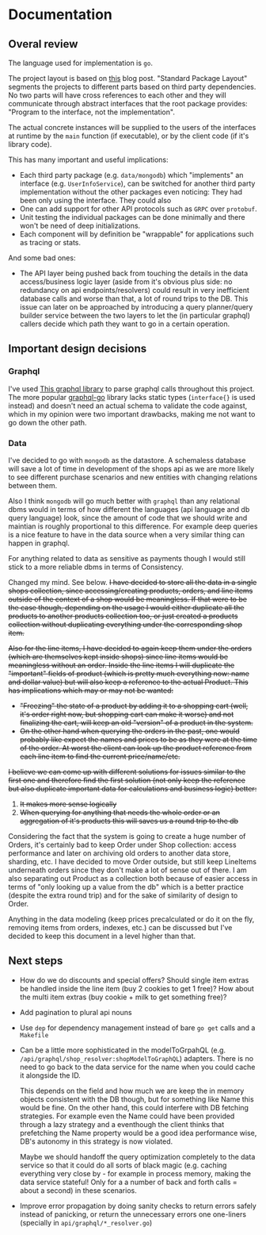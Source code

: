 # Documentation

## Overal review
The language used for implementation is `go`.

The project layout is based on [this](https://medium.com/@benbjohnson/standard-package-layout-7cdbc8391fc1) blog post. "Standard Package Layout" segments the projects to different parts based on third party dependencies. No two parts will have cross references to each other and they will communicate through abstract interfaces that the root package provides: "Program to the interface, not the implementation".

The actual concrete instances will be supplied to the users of the interfaces at runtime by the `main` function (if executable), or by the client code (if it's library code).

This has many important and useful implications:
 - Each third party package (e.g. `data/mongodb`) which "implements" an interface (e.g. `UserInfoService`), can be switched for another third party implementation without the other packages even noticing: They had been only using the interface. They could also 
 - One can add support for other API protocols such as `GRPC` over `protobuf`.
 - Unit testing the individual packages can be done minimally and there won't be need of deep initializations.
 - Each component will by definition be "wrappable" for applications such as tracing or stats.

And some bad ones:
 - The API layer being pushed back from touching the details in the data access/business logic layer (aside from it's obvious plus side: no redundancy on api endpoints/resolvers) could result in very inefficient database calls and worse than that, a lot of round trips to the DB. This issue can later on be approached by introducing a query planner/query builder service between the two layers to let the (in particular graphql) callers decide which path they want to go in a certain operation.

## Important design decisions
### Graphql
I've used [This graphql library](../api/graphql/schema.graphql) to parse graphql calls throughout this project. The more popular [graphql-go](https://github.com/graph-gophers/graphql-go) library lacks static types (`interface{}` is used instead) and doesn't need an actual schema to validate the code against, which in my opinion were two important drawbacks, making me not want to go down the other path.

### Data
I've decided to go with `mongodb` as the datastore. A schemaless database will save a lot of time in development of the shops api as we are more likely to see different purchase scenarios and new entities with changing relations between them.

Also I think `mongodb` will go much better with `graphql` than any relational dbms would in terms of how different the languages (api language and db query language) look, since the amount of code that we should write and maintian is roughly proportional to this difference. For example deep queries is a nice feature to have in the data source when a very similar thing can happen in graphql.

For anything related to data as sensitive as payments though I would still stick to a more reliable dbms in terms of Consistency.

Changed my mind. See below.
~~I have decided to store all the data in a single shops collection, since accessing/creating products, orders, and line items outside of the context of a shop would be meaningless. If that were to be the case though, depending on the usage I would either duplicate all the products to another products collection too, or just created a products collection without duplicating everything under the corresponding shop item.~~

~~Also for the line items, I have decided to again keep them under the orders (which are themselves kept inside shops) since line items would be meaningless without an order. Inside the line items I will duplicate the "important" fields of product (which is pretty much everything now: name and dollar value) but will also keep a reference to the actual Product. This has implications which may or may not be wanted:~~
- ~~"Freezing" the state of a product by adding it to a shopping cart (well, it's order right now, but shopping cart can make it worse) and not finalizing the cart, will keep an old "version" of a product in the system.~~
- ~~On the other hand when querying the orders in the past, one would probably like expect the names and prices to be as they were at the time of the order. At worst the client can look up the product reference from each line item to find the current price/name/etc.~~

~~I believe we can come up with different solutions for issues similar to the first one and therefore find the first solution (not only keep the reference but also duplicate important data for calculations and business logic) better:~~
1. ~~It makes more sense logically~~
2. ~~When querying for anything that needs the whole order or an aggregation of it's products this will saves us a round trip to the db~~

Considering the fact that the system is going to create a huge number of Orders, it's certainly bad to keep Order under Shop collection: access performance and later on archiving old orders to another data store, sharding, etc. I have decided to move Order outside, but still keep LineItems underneath orders since they don't make a lot of sense out of there. I am also separating out Product as a collection both because of easier access in terms of "only looking up a value from the db" which is a better practice (despite the extra round trip) and for the sake of similarity of design to Order.

Anything in the data modeling (keep prices precalculated or do it on the fly, removing items from orders, indexes, etc.) can be discussed but I've decided to keep this document in a level higher than that.


## Next steps
- How do we do discounts and special offers? Should single item extras be handled inside the line item (buy 2 cookies to get 1 free)? How about the multi item extras (buy cookie + milk to get something free)? 
- Add pagination to plural api nouns
- Use `dep` for dependency management instead of bare `go get` calls and a `Makefile`
- Can be a little more sophisticated in the modelToGrpahQL (e.g. `/api/graphql/shop_resolver:shopModelToGraphQL`) adapters. There is no need to go back to the data service for the name when you could cache it alongside the ID. 
    
    This depends on the field and how much we are keep the in memory objects consistent with the DB though, but for something like Name this would be fine. On the other hand, this could interfere with DB fetching strategies. For example even the Name could have been provided through a lazy strategy and a eventhough the client thinks that prefetching the Name property would be a good idea performance wise, DB's autonomy in this strategy is now violated.
    
    Maybe we should handoff the query optimization completely to the data service so that it could do all sorts of black magic (e.g. caching everything very close by - for example in process memory, making the data service stateful! Only for a a number of back and forth calls = about a second) in these scenarios.

- Improve error propagation by doing sanity checks to return errors safely instead of panicking, or return the unnecessary errors one one-liners (specially in `api/graphql/*_resolver.go`)